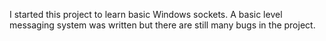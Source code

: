 I started this project to learn basic Windows sockets. A basic level messaging system was written but there are still many bugs in the project.
